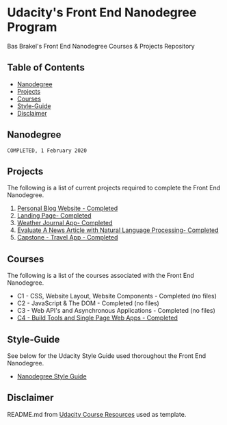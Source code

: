 # Udacity's Front End Nanodegree Program

Bas Brakel's Front End Nanodegree Courses & Projects Repository

## Table of Contents

* [Nanodegree](#nanodegree)
* [Projects](#projects)
* [Courses](#courses)
* [Style-Guide](#style-guide)
* [Disclaimer](#disclaimer)

## Nanodegree

    COMPLETED, 1 February 2020

## Projects

The following is a list of current projects required to complete the Front End Nanodegree.

1. [Personal Blog Website - Completed](https://github.com/bbrakel/Udacity/tree/master/projects/personal-blog-website)
2. [Landing Page- Completed](https://github.com/bbrakel/Udacity/tree/master/projects/landing-page)
3. [Weather Journal App- Completed](https://github.com/bbrakel/Udacity/tree/master/projects/weather-journal-app)
4. [Evaluate A News Article with Natural Language Processing- Completed](https://github.com/bbrakel/Udacity/tree/master/projects/evaluate-news-nlp)
5. [Capstone - Travel App - Completed](https://github.com/bbrakel/Udacity/tree/master/projects/fend-capstone-travel-app)

## Courses

The following is a list of the courses associated with the Front End Nanodegree.

* C1 - CSS, Website Layout, Website Components - Completed (no files)
* C2 - JavaScript & The DOM - Completed (no files)
* C3 - Web API's and Asynchronous Applications - Completed (no files)
* [C4 - Build Tools and Single Page Web Apps - Completed](https://github.com/bbrakel/Udacity/tree/master/courses/c4)

## Style-Guide

See below for the Udacity Style Guide used thoroughout the Front End Nanodegree.

* [Nanodegree Style Guide](http://udacity.github.io/frontend-nanodegree-styleguide/)

## Disclaimer

README.md from [Udacity Course Resources](https://github.com/udacity/fend/tree/refresh-2019) used as template.
